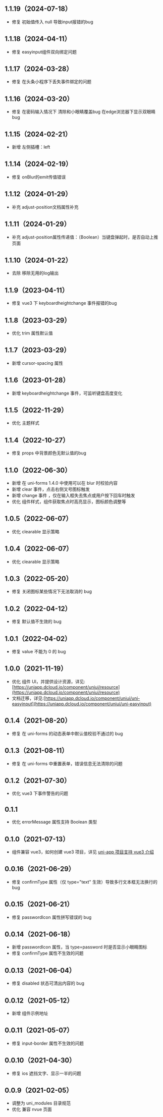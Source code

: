 ## 1.1.19（2024-07-18）

- 修复 初始值传入 null 导致input报错的bug

## 1.1.18（2024-04-11）

- 修复 easyinput组件双向绑定问题

## 1.1.17（2024-03-28）

- 修复 在头条小程序下丢失事件绑定的问题

## 1.1.16（2024-03-20）

- 修复 在密码输入情况下 清除和小眼睛覆盖bug 在edge浏览器下显示双眼睛bug

## 1.1.15（2024-02-21）

- 新增 左侧插槽：left

## 1.1.14（2024-02-19）

- 修复 onBlur的emit传值错误

## 1.1.12（2024-01-29）

- 补充 adjust-position文档属性补充

## 1.1.11（2024-01-29）

- 补充 adjust-position属性传递值：（Boolean）当键盘弹起时，是否自动上推页面

## 1.1.10（2024-01-22）

- 去除 移除无用的log输出

## 1.1.9（2023-04-11）

- 修复 vue3 下 keyboardheightchange 事件报错的bug

## 1.1.8（2023-03-29）

- 优化 trim 属性默认值

## 1.1.7（2023-03-29）

- 新增 cursor-spacing 属性

## 1.1.6（2023-01-28）

- 新增 keyboardheightchange 事件，可监听键盘高度变化

## 1.1.5（2022-11-29）

- 优化 主题样式

## 1.1.4（2022-10-27）

- 修复 props 中背景颜色无默认值的bug

## 1.1.0（2022-06-30）

- 新增 在 uni-forms 1.4.0 中使用可以在 blur 时校验内容
- 新增 clear 事件，点击右侧叉号图标触发
- 新增 change 事件 ，仅在输入框失去焦点或用户按下回车时触发
- 优化 组件样式，组件获取焦点时高亮显示，图标颜色调整等

## 1.0.5（2022-06-07）

- 优化 clearable 显示策略

## 1.0.4（2022-06-07）

- 优化 clearable 显示策略

## 1.0.3（2022-05-20）

- 修复 关闭图标某些情况下无法取消的 bug

## 1.0.2（2022-04-12）

- 修复 默认值不生效的 bug

## 1.0.1（2022-04-02）

- 修复 value 不能为 0 的 bug

## 1.0.0（2021-11-19）

- 优化 组件 UI，并提供设计资源，详见:[https://uniapp.dcloud.io/component/uniui/resource](https://uniapp.dcloud.io/component/uniui/resource)
- 文档迁移，详见:[https://uniapp.dcloud.io/component/uniui/uni-easyinput](https://uniapp.dcloud.io/component/uniui/uni-easyinput)

## 0.1.4（2021-08-20）

- 修复 在 uni-forms 的动态表单中默认值校验不通过的 bug

## 0.1.3（2021-08-11）

- 修复 在 uni-forms 中重置表单，错误信息无法清除的问题

## 0.1.2（2021-07-30）

- 优化 vue3 下事件警告的问题

## 0.1.1

- 优化 errorMessage 属性支持 Boolean 类型

## 0.1.0（2021-07-13）

- 组件兼容 vue3，如何创建 vue3 项目，详见 [uni-app 项目支持 vue3 介绍](https://ask.dcloud.net.cn/article/37834)

## 0.0.16（2021-06-29）

- 修复 confirmType 属性（仅 type="text" 生效）导致多行文本框无法换行的 bug

## 0.0.15（2021-06-21）

- 修复 passwordIcon 属性拼写错误的 bug

## 0.0.14（2021-06-18）

- 新增 passwordIcon 属性，当 type=password 时是否显示小眼睛图标
- 修复 confirmType 属性不生效的问题

## 0.0.13（2021-06-04）

- 修复 disabled 状态可清出内容的 bug

## 0.0.12（2021-05-12）

- 新增 组件示例地址

## 0.0.11（2021-05-07）

- 修复 input-border 属性不生效的问题

## 0.0.10（2021-04-30）

- 修复 ios 遮挡文字、显示一半的问题

## 0.0.9（2021-02-05）

- 调整为 uni_modules 目录规范
- 优化 兼容 nvue 页面

